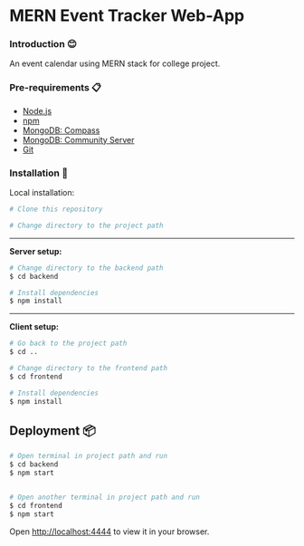 # MERN Event Tracker Web-App

### Introduction 😊

An event calendar using MERN stack for college project.

### Pre-requirements 📋

* [Node.js](https://nodejs.org/dist/v20.11.0/node-v20.11.0-x64.msi)
* [npm](https://www.npmjs.com/)
* [MongoDB: Compass](https://www.mongodb.com/try/download/compass)
* [MongoDB: Community Server](https://www.mongodb.com/try/download/community)
* [Git](https://git-scm.com/)

### Installation 🔧

Local installation:

```bash
# Clone this repository

# Change directory to the project path
```

---

**Server setup:**
```bash
# Change directory to the backend path
$ cd backend

# Install dependencies
$ npm install

```
---

**Client setup:**
```bash
# Go back to the project path
$ cd ..

# Change directory to the frontend path
$ cd frontend

# Install dependencies
$ npm install

```
## Deployment 📦

```bash
# Open terminal in project path and run
$ cd backend
$ npm start


# Open another terminal in project path and run
$ cd frontend
$ npm start
```
Open [http://localhost:4444](http://localhost:4444) to view it in your browser.
